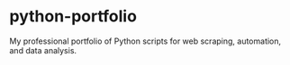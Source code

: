 # python-portfolio
My professional portfolio of Python scripts for web scraping, automation, and data analysis.
